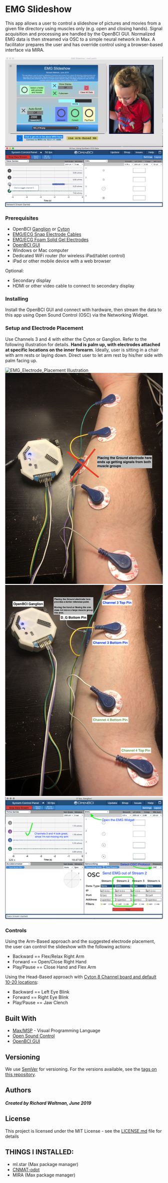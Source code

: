 # EMG Slideshow

This app allows a user to control a slideshow of pictures and movies from a given file directory using muscles only (e.g. open and closing hands). Signal acquisition and processing are handled by the OpenBCI GUI. Normalized EMG data is then streamed via OSC to a simple neural network in Max. A facilitator prepares the user and has override control using a browser-based interface via MIRA.

![EMG_Slideshow_Screenshot_Mac](images/emg_slideshow_alpha-screenshot.png)

### Prerequisites

- OpenBCI [Ganglion](https://shop.openbci.com/collections/frontpage/products/ganglion-board) or [Cyton](https://shop.openbci.com/collections/frontpage/products/cyton-biosensing-board-8-channel)
- [EMG/ECG Snap Electrode Cables](https://shop.openbci.com/collections/frontpage/products/emg-ecg-snap-electrode-cables)
- [EMG/ECG Foam Solid Gel Electrodes](https://shop.openbci.com/collections/frontpage/products/skintact-f301-pediatric-foam-solid-gel-electrodes-30-pack)
- [OpenBCI GUI](https://openbci.com/downloads)
- Windows or Mac computer
- Dedicated WiFi router (for wireless iPad/tablet control)
- iPad or other mobile device with a web browser

Optional:
- Secondary display
- HDMI or other video cable to connect to secondary display

### Installing

Install the OpenBCI GUI and connect with hardware, then stream the data to this app using Open Sound Control (OSC) via the Networking Widget.

### Setup and Electrode Placement
Use Channels 3 and 4 with either the Cyton or Ganglion. Refer to the following illustration for details. **Hand is palm up, with electrodes attached at specific locations on the inner forearm**. Ideally, user is sitting in a chair with arm rests or laying down. Direct user to let arm rest by his/her side with palm facing up.


![EMG_Electrode_Placement Illustration](images/Electrode_Placement-Illustration.jp2)
![EMG_Electrode_Placement - POOR GROUND LOCATION](images/Electrode_Placement-POOR_GROUND.jpg)
![EMG_Electrode_Placement - CORRECT](images/Electrode_Placement-CORRECT.jpg)
![EMG_GUI_Setup - Screenshot](images/OpenBCI_GUI_EMG_Slideshow-NetworkingSetup.png)

### Controls

Using the Arm-Based approach and the suggested electrode placement, the user can control the slideshow with the following actions:  

- Backward == Flex/Relax Right Arm
- Forward == Open/Close Right Hand
- Play/Pause == Close Hand and Flex Arm 

Using the Head-Based approach with [Cyton 8 Channel board and default 10-20 locations](https://docs.openbci.com/docs/04AddOns/01-Headwear/MarkIV#electrode-location-overview):
- Backward == Left Eye Blink
- Forward == Right Eye Blink
- Play/Pause == Jaw Clench

## Built With

* [Max/MSP](https://cycling74.com/) - Visual Programming Language
* [Open Sound Control](http://opensoundcontrol.org/introduction-osc)
* [OpenBCI GUI](https://openbci.com/downloads)


## Versioning

We use [SemVer](http://semver.org/) for versioning. For the versions available, see the [tags on this repository](https://github.com/retiutut/emg_slideshow/tags). 

## Authors

##### Created by Richard Waltman, June 2019

## License

This project is licensed under the MIT License - see the [LICENSE.md](LICENSE.md) file for details

## THINGS I INSTALLED:
* ml.star (Max package manager)
* [CNMAT-odot](https://github.com/CNMAT/CNMAT-odot/releases)
* MIRA (Max package manager)
